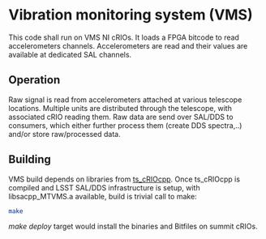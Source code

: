 # Vibration monitoring system (VMS)

This code shall run on VMS NI cRIOs. It loads a FPGA bitcode to read
accelerometers channels. Accelerometers are read and their values are available
at dedicated SAL channels.

## Operation

Raw signal is read from accelerometers attached at various telescope locations.
Multiple units are distributed through the telescope, with associated cRIO
reading them. Raw data are send over SAL/DDS to consumers, which either further
process them (create DDS spectra,..) and/or store raw/processed data.

## Building

VMS build depends on libraries from
[ts_cRIOcpp](https://github.com/lsst-ts/ts_cRIOcpp). Once ts_cRIOcpp is
compiled and LSST SAL/DDS infrastructure is setup, with libsacpp_MTVMS.a
available, build is trivial call to make:

```bash
make
```

*make deploy* target would install the binaries and Bitfiles on summit cRIOs.
